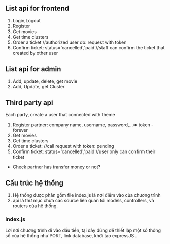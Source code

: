 ## List api for frontend
1. Login,Logout
2. Register
3. Get movies
4. Get time clusters
5. Order a ticket //authorized user do: request with token
6. Confirm ticket: status='cancelled','paid'//staff can confirm the ticket that created by other user

## List api for admin
1. Add, update, delete, get movie
2. Add, Update, get Cluster 



## Third party api

Each party, create a user that connected with theme

1. Register partner: company name, username, password,...=> token - forever
2. Get movies
3. Get time clusters
4. Order a ticket: //call request with token: pending
5. Confirm ticket: status='cancelled','paid'//user only can confirm their ticket
 - Check partner has transfer money or not?
## Cấu trúc hệ thống 
1. Hệ thống được phân gồm file index.js là nơi điểm vào của chương trình 
2. api là thư mục chưa các source liên quan tới models, controllers, và routers của hệ thống.

### index.js 
Lời nơi chương trình đi vào đầu tiền, tại đây dùng để thiết lập một số thông số của hệ thống như PORT, link  database, khởi tạo expressJS . 

